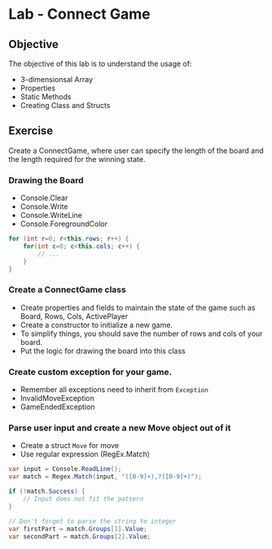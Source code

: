 # Lab - Connect Game

## Objective
The objective of this lab is to understand the usage of:
* 3-dimensionsal Array
* Properties
* Static Methods
* Creating Class and Structs

## Exercise
Create a ConnectGame, where user can specify the length of the board and the length required for the winning state.

### Drawing the Board
* Console.Clear
* Console.Write
* Console.WriteLine
* Console.ForegroundColor
```c#
for (int r=0; r<this.rows; r++) {
    for(int c=0; c<this.cols; c++) {
        // ...
    }
}
```

### Create a ConnectGame class
* Create properties and fields to maintain the state of the game such as Board, Rows, Cols, ActivePlayer
* Create a constructor to initialize a new game.
* To simplify things, you should save the number of rows and cols of your board.
* Put the logic for drawing the board into this class

### Create custom exception for your game.
* Remember all exceptions need to inherit from `Exception`
* InvalidMoveException
* GameEndedException

### Parse user input and create a new Move object out of it
* Create a struct `Move` for move
* Use regular expression (RegEx.Match)
```c#
var input = Console.ReadLine();
var match = Regex.Match(input, "([0-9]+),?([0-9]+)");

if (!match.Success) {
    // Input does not fit the pattern
}

// Don't forget to parse the string to integer
var firstPart = match.Groups[1].Value;
var secondPart = match.Groups[2].Value;
```
